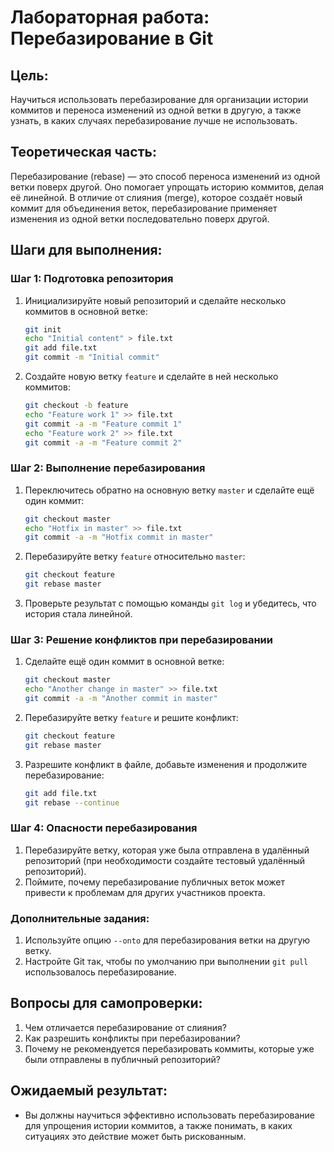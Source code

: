 # Лабораторная работа: Перебазирование в Git

## Цель:
Научиться использовать перебазирование для организации истории коммитов и переноса изменений из одной ветки в другую, а также узнать, в каких случаях перебазирование лучше не использовать.

## Теоретическая часть:
Перебазирование (rebase) — это способ переноса изменений из одной ветки поверх другой. Оно помогает упрощать историю коммитов, делая её линейной. В отличие от слияния (merge), которое создаёт новый коммит для объединения веток, перебазирование применяет изменения из одной ветки последовательно поверх другой.

## Шаги для выполнения:

### Шаг 1: Подготовка репозитория
1. Инициализируйте новый репозиторий и сделайте несколько коммитов в основной ветке:
   ```bash
   git init
   echo "Initial content" > file.txt
   git add file.txt
   git commit -m "Initial commit"
   ```

2. Создайте новую ветку `feature` и сделайте в ней несколько коммитов:
   ```bash
   git checkout -b feature
   echo "Feature work 1" >> file.txt
   git commit -a -m "Feature commit 1"
   echo "Feature work 2" >> file.txt
   git commit -a -m "Feature commit 2"
   ```

### Шаг 2: Выполнение перебазирования
1. Переключитесь обратно на основную ветку `master` и сделайте ещё один коммит:
   ```bash
   git checkout master
   echo "Hotfix in master" >> file.txt
   git commit -a -m "Hotfix commit in master"
   ```

2. Перебазируйте ветку `feature` относительно `master`:
   ```bash
   git checkout feature
   git rebase master
   ```

3. Проверьте результат с помощью команды `git log` и убедитесь, что история стала линейной.

### Шаг 3: Решение конфликтов при перебазировании
1. Сделайте ещё один коммит в основной ветке:
   ```bash
   git checkout master
   echo "Another change in master" >> file.txt
   git commit -a -m "Another commit in master"
   ```

2. Перебазируйте ветку `feature` и решите конфликт:
   ```bash
   git checkout feature
   git rebase master
   ```

3. Разрешите конфликт в файле, добавьте изменения и продолжите перебазирование:
   ```bash
   git add file.txt
   git rebase --continue
   ```

### Шаг 4: Опасности перебазирования
1. Перебазируйте ветку, которая уже была отправлена в удалённый репозиторий (при необходимости создайте тестовый удалённый репозиторий).
2. Поймите, почему перебазирование публичных веток может привести к проблемам для других участников проекта.

### Дополнительные задания:
1. Используйте опцию `--onto` для перебазирования ветки на другую ветку.
2. Настройте Git так, чтобы по умолчанию при выполнении `git pull` использовалось перебазирование.

## Вопросы для самопроверки:
1. Чем отличается перебазирование от слияния?
2. Как разрешить конфликты при перебазировании?
3. Почему не рекомендуется перебазировать коммиты, которые уже были отправлены в публичный репозиторий?

## Ожидаемый результат:
- Вы должны научиться эффективно использовать перебазирование для упрощения истории коммитов, а также понимать, в каких ситуациях это действие может быть рискованным.
